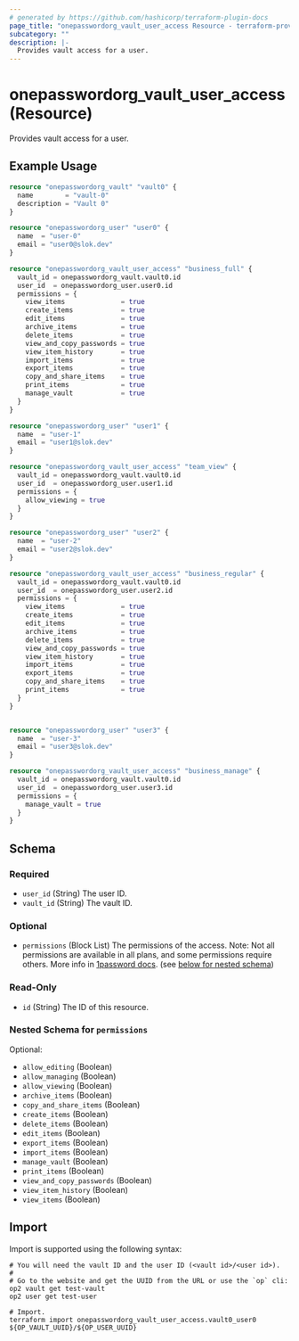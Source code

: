 ```yaml
---
# generated by https://github.com/hashicorp/terraform-plugin-docs
page_title: "onepasswordorg_vault_user_access Resource - terraform-provider-onepasswordorg"
subcategory: ""
description: |-
  Provides vault access for a user.
---
```


# onepasswordorg_vault_user_access (Resource)

Provides vault access for a user.

## Example Usage

```terraform
resource "onepasswordorg_vault" "vault0" {
  name        = "vault-0"
  description = "Vault 0"
}

resource "onepasswordorg_user" "user0" {
  name  = "user-0"
  email = "user0@slok.dev"
}

resource "onepasswordorg_vault_user_access" "business_full" {
  vault_id = onepasswordorg_vault.vault0.id
  user_id  = onepasswordorg_user.user0.id
  permissions = {
    view_items              = true
    create_items            = true
    edit_items              = true
    archive_items           = true
    delete_items            = true
    view_and_copy_passwords = true
    view_item_history       = true
    import_items            = true
    export_items            = true
    copy_and_share_items    = true
    print_items             = true
    manage_vault            = true
  }
}

resource "onepasswordorg_user" "user1" {
  name  = "user-1"
  email = "user1@slok.dev"
}

resource "onepasswordorg_vault_user_access" "team_view" {
  vault_id = onepasswordorg_vault.vault0.id
  user_id  = onepasswordorg_user.user1.id
  permissions = {
    allow_viewing = true
  }
}

resource "onepasswordorg_user" "user2" {
  name  = "user-2"
  email = "user2@slok.dev"
}

resource "onepasswordorg_vault_user_access" "business_regular" {
  vault_id = onepasswordorg_vault.vault0.id
  user_id  = onepasswordorg_user.user2.id
  permissions = {
    view_items              = true
    create_items            = true
    edit_items              = true
    archive_items           = true
    delete_items            = true
    view_and_copy_passwords = true
    view_item_history       = true
    import_items            = true
    export_items            = true
    copy_and_share_items    = true
    print_items             = true
  }
}


resource "onepasswordorg_user" "user3" {
  name  = "user-3"
  email = "user3@slok.dev"
}

resource "onepasswordorg_vault_user_access" "business_manage" {
  vault_id = onepasswordorg_vault.vault0.id
  user_id  = onepasswordorg_user.user3.id
  permissions = {
    manage_vault = true
  }
}
```

<!-- schema generated by tfplugindocs -->
## Schema

### Required

- `user_id` (String) The user ID.
- `vault_id` (String) The vault ID.

### Optional

- `permissions` (Block List) The permissions of the access. Note: Not all permissions are available in all plans, and some permissions require others. More info in [1password docs](https://developer.1password.com/docs/cli/vault-permissions/). (see [below for nested schema](#nestedblock--permissions))

### Read-Only

- `id` (String) The ID of this resource.

<a id="nestedblock--permissions"></a>
### Nested Schema for `permissions`

Optional:

- `allow_editing` (Boolean)
- `allow_managing` (Boolean)
- `allow_viewing` (Boolean)
- `archive_items` (Boolean)
- `copy_and_share_items` (Boolean)
- `create_items` (Boolean)
- `delete_items` (Boolean)
- `edit_items` (Boolean)
- `export_items` (Boolean)
- `import_items` (Boolean)
- `manage_vault` (Boolean)
- `print_items` (Boolean)
- `view_and_copy_passwords` (Boolean)
- `view_item_history` (Boolean)
- `view_items` (Boolean)

## Import

Import is supported using the following syntax:

```shell
# You will need the vault ID and the user ID (<vault id>/<user id>).
#
# Go to the website and get the UUID from the URL or use the `op` cli:
op2 vault get test-vault
op2 user get test-user

# Import.
terraform import onepasswordorg_vault_user_access.vault0_user0 ${OP_VAULT_UUID}/${OP_USER_UUID}
```
